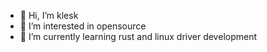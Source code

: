 - 👋 Hi, I’m klesk
- 👀 I’m interested in opensource
- 🌱 I’m currently learning rust and linux driver development
<!---
- 💞️ I’m looking to collaborate on 
- 📫 How to reach me ...
kklesk/kklesk is a ✨ special ✨ repository because its `README.md` (this file) appears on your GitHub profile.
You can click the Preview link to take a look at your changes.
--->
